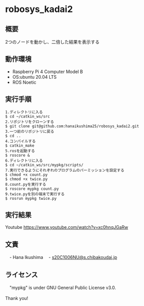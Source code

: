# robosys_kadai2

## 概要
2つのノードを動かし、二倍した結果を表示する

## 動作環境
- Raspberry Pi 4 Computer Model B
- OS:ubuntu 20.04 LTS
- ROS Noetic

## 実行手順
```
1.ディレクトリに入る
$ cd ~/catkin_ws/src
2.リポジトリをクローンする
$ git clone git@github.com:hanaikushima25/robosys_kadai2.git
3.一つ前のリポジトリに戻る
$ cd ..
4.コンパイルする
$ catkin_make
5.rosを起動する
$ roscore &
6.ディレクトリに入る
$ cd ~/catkin_ws/src/mypkg/scripts/
7.実行できるようにそれぞれのプログラムのパーミッションを設定する
$ chmod +x count.py       
$ chmod +x twice.py     
8.count.pyを実行する
$ roscore mypkg count.py
9.twice.pyを別の端末で実行する
$ rosrun mypkg twice.py
```
## 実行結果
 Youtube https://www.youtube.com/watch?v=xc0hnqJGaRw
## 文責
　- Hana Ikushima
　- s20C1006NU@s.chibakoudai.jp
## ライセンス
　"mypkg" is under GNU General Public License v3.0.
 
 Thank you!
　

